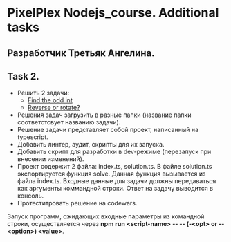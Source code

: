 # PixelPlex Nodejs_course. Additional tasks
## Разработчик Третьяк Ангелина.
## Task 2.
- Решить 2 задачи:
   - [Find the odd int](https://www.codewars.com/kata/54da5a58ea159efa38000836)
   - [Reverse or rotate?](https://www.codewars.com/kata/56b5afb4ed1f6d5fb0000991)
- Решения задач загрузить в разные папки (название папки соответстсвует названию задачи).
- Решение задачи представляет собой проект, написанный на typescript.
- Добавить линтер, аудит, скрипты для их запуска.
- Добавить скрипт для разработки в dev-режиме (перезапуск при внесении изменений).
- Проект содержит 2 файла: index.ts, solution.ts. В файле solution.ts экспортируется функция solve. Данная функция вызывается из файла index.ts. Входные данные для задачи должны передаваться как аргументы коммандной строки. Ответ на задачу выводится в консоль.
- Протеститровать решение на codewars.

Запуск программ, ожидающих входные параметры из командной строки, осуществляется через **npm run \<script-name\> -- -- (-\<opt\> or --\<option\>) \<value\>**.